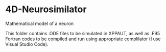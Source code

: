 # 4D-Neurosimilator
Mathematical model of a neuron

This folder contains .ODE files to be simulated in XPPAUT, as well as .F95 Fortran codes to be compiled and run using appropriate complilator (I use Visual Studio Code).
